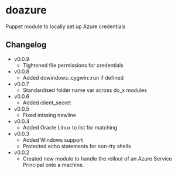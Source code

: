 doazure
=======

Puppet module to locally set up Azure credentials

Changelog
---------

* v0.0.9
    * Tightened file permissions for credentials
* v0.0.8
    * Added dowindows::cygwin::run if defined
* v0.0.7
    * Standardised folder name var across do_x modules
* v0.0.6
    * Added client_secret
* v0.0.5
    * Fixed missing newline
* v0.0.4
    * Added Oracle Linux to list for matching
* v0.0.3
    * Added Windows support
    * Protected echo statements for non-tty shells
* v0.0.2
    * Created new module to handle the rollout of an Azure Service Principal onto a machine.


